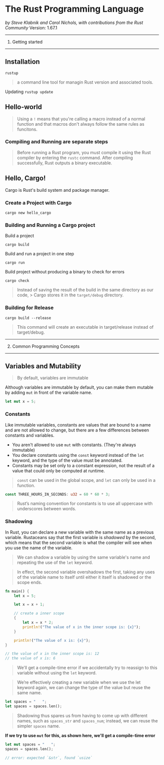 # The Rust Programming Language

_by Steve Klabnik and Carol Nichols, with contributions from the Rust Community_
Version: 1.67.1

---

1. Getting started

---

## Installation

`rustup`

> a command line tool for managin Rust version and associated tools.

Updating
`rustup update`

## Hello-world

> Using a `!` means that you're calling a macro instead of a normal function and
> that macros don't always follow the same rules as funcitons.

### Compiling and Running are separate steps

> Before running a Rust program, you must compile it using the Rust compiler by entering the `rustc` command.
> After compiling successfully, Rust outputs a binary executable.

## Hello, Cargo!

Cargo is Rust's build system and package manager.

### Create a Project with Cargo

`cargo new hello_cargo`

### Building and Running a Cargo project

Build a project

`cargo build`

Build and run a project in one step

`cargo run`

Build project without producing a binary to check for errors

`cargo check`

> Instead of saving the result of the build in the same directory as our code, > Cargo stores it in the `target/debug` directory.

### Building for Release

`cargo build --release`

> This command will create an executable in target/release instead of target/debug.

---

2. Common Programming Concepts

---

## Variables and Mutability

> By default, variables are immutable

Although variables are immutable by default, you can make them mutable by adding `mut` in front of the variable name.

```rust
let mut x = 5;
```

### Constants

Like immutable variables, constants are values that are bound to a name and are not allowed to change, but there are a few differences between constants and variables.

- You aren't allowed to use `mut` with constants. (They're always immutable)
- You declare constants using the `const` keyword instead of the `let` keyword, and the type of the value must be annotated.
- Constants may be set only to a constant expression, not the result of a value that could only be computed at runtime.

> `const` can be used in the global scope, and `let` can only be used in a function.

```rust
const THREE_HOURS_IN_SECONDS: u32 = 60 * 60 * 3;
```

> Rust’s naming convention for constants is to use all uppercase with underscores between words.

### Shadowing

In Rust, you can declare a new variable with the same name as a previous variable. Rustaceans say that the first variable is *shadowed* by the second, which means that the second variable is what the compiler will see when you use the name of the variable.

> We can shadow a variable by using the same variable's name and repeating the use of the `let` keyword.

> In effect, the second variable overshadows the first, taking any uses of the variable name to itself until either it itself is shadowed or the scope ends.

```rust
fn main() {
    let x = 5;

    let x = x + 1;

    // create a inner scope
    {
        let x = x * 2;
        println!("The value of x in the inner scope is: {x}");
    }

    println!("The value of x is: {x}");
}

// the value of x in the inner scope is: 12
// the value of x is: 6
```

> We'll get a compile-time error if we accidentally try to reassign to this variable without using the `let` keyword.

> We’re effectively creating a new variable when we use the let keyword again, we can change the type of the value but reuse the same name.

```rust
let spaces = "   ";
let spaces = spaces.len();
```

> Shadowing thus spares us from having to come up with different names, such as `spaces_str` and `spaces_num`; instead, we can reuse the simpler `spaces` name.

**If we try to use `mut` for this, as shown here, we'll get a compile-time error**

```rust
let mut spaces = "   ";
spaces = spaces.len();

// error: expected `&str`, found `usize`
```
